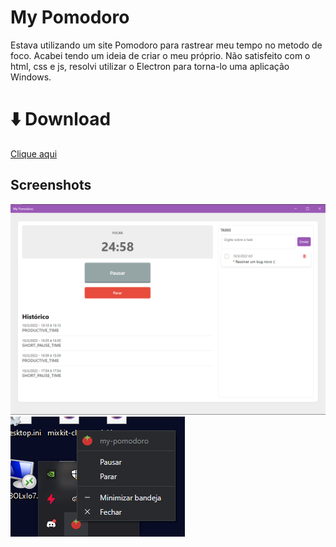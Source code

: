 # My Pomodoro

Estava utilizando um site Pomodoro para rastrear meu tempo no metodo de foco. Acabei tendo um ideia de criar o meu próprio. Não satisfeito com o html, css e js, resolvi utilizar o Electron para torna-lo uma aplicação Windows.

# ⬇️ Download

[Clique aqui](https://github.com/marcoantonio0/My-Pomodoro/releases/download/my-pomodoro/my-pomodoro-win32-x64.zip)

## Screenshots

![App Screenshot](https://github.com/marcoantonio0/My-Pomodoro/blob/master/scheenshorts/mypomodoro.png?raw=true)
![App Screenshot](https://github.com/marcoantonio0/My-Pomodoro/blob/master/scheenshorts/tray.png?raw=true)
